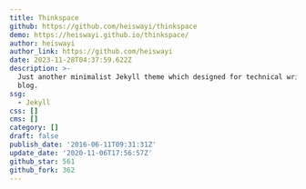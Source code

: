 ```yaml
---
title: Thinkspace
github: https://github.com/heiswayi/thinkspace
demo: https://heiswayi.github.io/thinkspace/
author: heiswayi
author_link: https://github.com/heiswayi
date: 2023-11-28T04:37:59.622Z
description: >-
  Just another minimalist Jekyll theme which designed for technical writing
  blog.
ssg:
  - Jekyll
css: []
cms: []
category: []
draft: false
publish_date: '2016-06-11T09:31:31Z'
update_date: '2020-11-06T17:56:57Z'
github_star: 561
github_fork: 362
---
```

